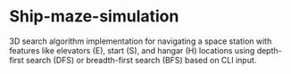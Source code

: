 # Ship-maze-simulation
3D search algorithm implementation for navigating a space station with features like elevators (E), start (S), and hangar (H) locations using depth-first search (DFS) or breadth-first search (BFS) based on CLI input.
